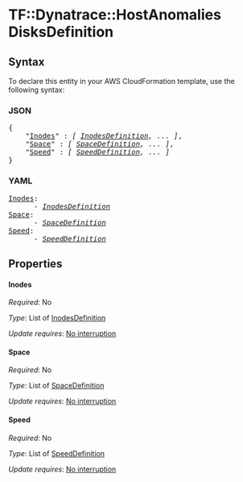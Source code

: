 # TF::Dynatrace::HostAnomalies DisksDefinition

## Syntax

To declare this entity in your AWS CloudFormation template, use the following syntax:

### JSON

<pre>
{
    "<a href="#inodes" title="Inodes">Inodes</a>" : <i>[ <a href="inodesdefinition.md">InodesDefinition</a>, ... ]</i>,
    "<a href="#space" title="Space">Space</a>" : <i>[ <a href="spacedefinition.md">SpaceDefinition</a>, ... ]</i>,
    "<a href="#speed" title="Speed">Speed</a>" : <i>[ <a href="speeddefinition.md">SpeedDefinition</a>, ... ]</i>
}
</pre>

### YAML

<pre>
<a href="#inodes" title="Inodes">Inodes</a>: <i>
      - <a href="inodesdefinition.md">InodesDefinition</a></i>
<a href="#space" title="Space">Space</a>: <i>
      - <a href="spacedefinition.md">SpaceDefinition</a></i>
<a href="#speed" title="Speed">Speed</a>: <i>
      - <a href="speeddefinition.md">SpeedDefinition</a></i>
</pre>

## Properties

#### Inodes

_Required_: No

_Type_: List of <a href="inodesdefinition.md">InodesDefinition</a>

_Update requires_: [No interruption](https://docs.aws.amazon.com/AWSCloudFormation/latest/UserGuide/using-cfn-updating-stacks-update-behaviors.html#update-no-interrupt)

#### Space

_Required_: No

_Type_: List of <a href="spacedefinition.md">SpaceDefinition</a>

_Update requires_: [No interruption](https://docs.aws.amazon.com/AWSCloudFormation/latest/UserGuide/using-cfn-updating-stacks-update-behaviors.html#update-no-interrupt)

#### Speed

_Required_: No

_Type_: List of <a href="speeddefinition.md">SpeedDefinition</a>

_Update requires_: [No interruption](https://docs.aws.amazon.com/AWSCloudFormation/latest/UserGuide/using-cfn-updating-stacks-update-behaviors.html#update-no-interrupt)

